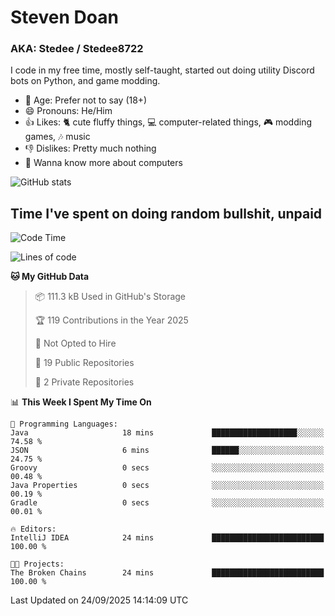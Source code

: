# Steven Doan
### AKA: Stedee / Stedee8722
I code in my free time, mostly self-taught, started out doing utility Discord bots on Python, and game modding.

- 🤔 Age: Prefer not to say (18+)
- 😄 Pronouns: He/Him
- 👍 Likes: 🐈 cute fluffy things, 💻 computer-related things, 🎮 modding games, 🎶 music
- 👎 Dislikes: Pretty much nothing
- 🥹 Wanna know more about computers

![GitHub stats](https://github-readme-stats-iota-mocha-40.vercel.app/api?username=Stedee8722&show=prs_merged,prs_merged_percentage&show_icons=true&theme=transparent)

## Time I've spent on doing random bullshit, unpaid
<!--START_SECTION:Time I've spent on doing random bullshit, unpaid-->
![Code Time](http://img.shields.io/badge/Code%20Time-327%20hrs%2028%20mins-blue)

![Lines of code](https://img.shields.io/badge/From%20Hello%20World%20I%27ve%20Written-87.2%20thousand%20lines%20of%20code-blue)

**🐱 My GitHub Data** 

> 📦 111.3 kB Used in GitHub's Storage 
 > 
> 🏆 119 Contributions in the Year 2025
 > 
> 🚫 Not Opted to Hire
 > 
> 📜 19 Public Repositories 
 > 
> 🔑 2 Private Repositories 
 > 
📊 **This Week I Spent My Time On** 

```text
💬 Programming Languages: 
Java                     18 mins             ███████████████████░░░░░░   74.58 % 
JSON                     6 mins              ██████░░░░░░░░░░░░░░░░░░░   24.75 % 
Groovy                   0 secs              ░░░░░░░░░░░░░░░░░░░░░░░░░   00.48 % 
Java Properties          0 secs              ░░░░░░░░░░░░░░░░░░░░░░░░░   00.19 % 
Gradle                   0 secs              ░░░░░░░░░░░░░░░░░░░░░░░░░   00.01 % 

🔥 Editors: 
IntelliJ IDEA            24 mins             █████████████████████████   100.00 % 

🐱‍💻 Projects: 
The Broken Chains        24 mins             █████████████████████████   100.00 % 
```


 Last Updated on 24/09/2025 14:14:09 UTC
<!--END_SECTION:Time I've spent on doing random bullshit, unpaid-->
